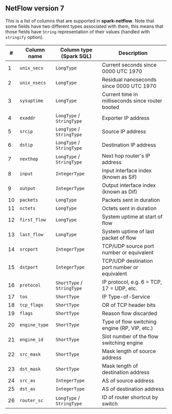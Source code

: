 ## NetFlow version 7

This is a list of columns that are supported in **spark-netflow**. Note that some fields have two
different types associated with them, this means that those fields have `String` representation of
their values (handled with `stringify` option).

| # | Column name | Column type (Spark SQL) | Description |
|---|-------------|-------------------------|-------------|
| 1 | `unix_secs` | `LongType` | Current seconds since 0000 UTC 1970 |
| 2 | `unix_nsecs` | `LongType` | Residual nanoseconds since 0000 UTC 1970 |
| 3 | `sysuptime` | `LongType` | Current time in milliseconds since router booted |
| 4 | `exaddr` | `LongType` / `StringType` | Exporter IP address |
| 5 | `srcip` | `LongType` / `StringType` | Source IP address |
| 6 | `dstip` | `LongType` / `StringType` | Destination IP address |
| 7 | `nexthop` | `LongType` / `StringType` | Next hop router's IP address |
| 8 | `input` | `IntegerType` | Input interface index (known as Sif) |
| 9 | `output` | `IntegerType` | Output interface index (known as Dif) |
| 10 | `packets` | `LongType` | Packets sent in duration |
| 11 | `octets` | `LongType` | Octets sent in duration |
| 12 | `first_flow` | `LongType` | System uptime at start of flow |
| 13 | `last_flow` | `LongType` | System uptime of last packet of flow |
| 14 | `srcport` | `IntegerType` | TCP/UDP source port number or equivalent |
| 15 | `dstport` | `IntegerType` | TCP/UDP destination port number or equivalent |
| 16 | `protocol` | `ShortType` / `StringType` | IP protocol, e.g. 6 = TCP, 17 = UDP, etc. |
| 17 | `tos` | `ShortType` | IP Type-of-Service |
| 18 | `tcp_flags` | `ShortType` | OR of TCP header bits |
| 19 | `flags` | `ShortType` | Reason flow discarded |
| 20 | `engine_type` | `ShortType` | Type of flow switching engine (RP, VIP, etc.) |
| 21 | `engine_id` | `ShortType` | Slot number of the flow switching engine |
| 22 | `src_mask` | `ShortType` | Mask length of source address |
| 23 | `dst_mask` | `ShortType` | Mask length of destination address |
| 24 | `src_as` | `IntegerType` | AS of source address |
| 25 | `dst_as` | `IntegerType` | AS of destination address |
| 26 | `router_sc` | `LongType` / `StringType` | ID of router shortcut by switch |
